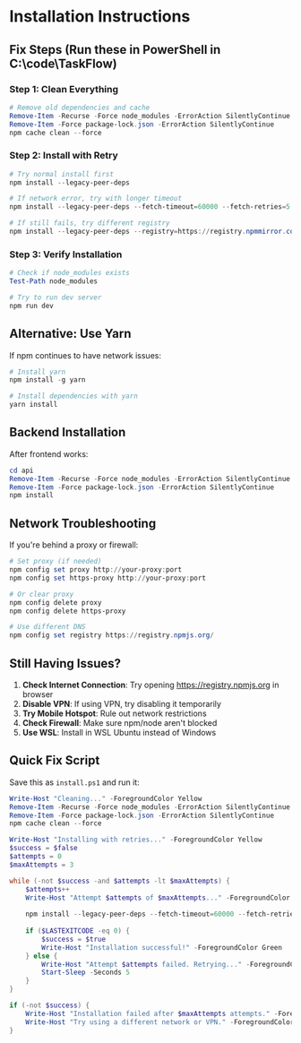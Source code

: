 # Installation Instructions

## Fix Steps (Run these in PowerShell in C:\code\TaskFlow)

### Step 1: Clean Everything
```powershell
# Remove old dependencies and cache
Remove-Item -Recurse -Force node_modules -ErrorAction SilentlyContinue
Remove-Item -Force package-lock.json -ErrorAction SilentlyContinue
npm cache clean --force
```

### Step 2: Install with Retry
```powershell
# Try normal install first
npm install --legacy-peer-deps

# If network error, try with longer timeout
npm install --legacy-peer-deps --fetch-timeout=60000 --fetch-retries=5

# If still fails, try different registry
npm install --legacy-peer-deps --registry=https://registry.npmmirror.com
```

### Step 3: Verify Installation
```powershell
# Check if node_modules exists
Test-Path node_modules

# Try to run dev server
npm run dev
```

## Alternative: Use Yarn

If npm continues to have network issues:

```powershell
# Install yarn
npm install -g yarn

# Install dependencies with yarn
yarn install
```

## Backend Installation

After frontend works:

```powershell
cd api
Remove-Item -Recurse -Force node_modules -ErrorAction SilentlyContinue  
Remove-Item -Force package-lock.json -ErrorAction SilentlyContinue
npm install
```

## Network Troubleshooting

If you're behind a proxy or firewall:

```powershell
# Set proxy (if needed)
npm config set proxy http://your-proxy:port
npm config set https-proxy http://your-proxy:port

# Or clear proxy
npm config delete proxy
npm config delete https-proxy

# Use different DNS
npm config set registry https://registry.npmjs.org/
```

## Still Having Issues?

1. **Check Internet Connection**: Try opening https://registry.npmjs.org in browser
2. **Disable VPN**: If using VPN, try disabling it temporarily
3. **Try Mobile Hotspot**: Rule out network restrictions
4. **Check Firewall**: Make sure npm/node aren't blocked
5. **Use WSL**: Install in WSL Ubuntu instead of Windows

## Quick Fix Script

Save this as `install.ps1` and run it:

```powershell
Write-Host "Cleaning..." -ForegroundColor Yellow
Remove-Item -Recurse -Force node_modules -ErrorAction SilentlyContinue
Remove-Item -Force package-lock.json -ErrorAction SilentlyContinue
npm cache clean --force

Write-Host "Installing with retries..." -ForegroundColor Yellow
$success = $false
$attempts = 0
$maxAttempts = 3

while (-not $success -and $attempts -lt $maxAttempts) {
    $attempts++
    Write-Host "Attempt $attempts of $maxAttempts..." -ForegroundColor Cyan
    
    npm install --legacy-peer-deps --fetch-timeout=60000 --fetch-retries=5
    
    if ($LASTEXITCODE -eq 0) {
        $success = $true
        Write-Host "Installation successful!" -ForegroundColor Green
    } else {
        Write-Host "Attempt $attempts failed. Retrying..." -ForegroundColor Red
        Start-Sleep -Seconds 5
    }
}

if (-not $success) {
    Write-Host "Installation failed after $maxAttempts attempts." -ForegroundColor Red
    Write-Host "Try using a different network or VPN." -ForegroundColor Yellow
}
```
